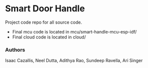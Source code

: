 # Smart Door Handle
Project code repo for all source code.

- Final mcu code is located in mcu/smart-handle-mcu-esp-idf/
- Final cloud code is located in cloud/



### Authors
Isaac Cazallis, Neel Dutta, Adithya Rao, Sundeep Ravella, Ari Singer
